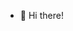 - 🌱 Hi there!

<!---
kumarchandan/kumarchandan is a ✨ special ✨ repository because its `README.md` (this file) appears on your GitHub profile.
You can click the Preview link to take a look at your changes.
--->

